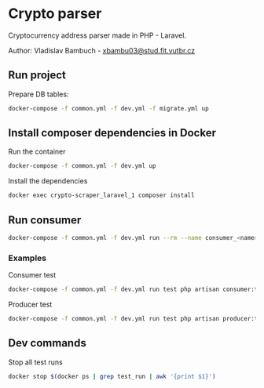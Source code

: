 # Crypto parser

Cryptocurrency address parser made in PHP - Laravel.

Author: Vladislav Bambuch - xbambu03@stud.fit.vutbr.cz

## Run project
Prepare DB tables:
```bash
docker-compose -f common.yml -f dev.yml -f migrate.yml up
```
                 
## Install composer dependencies in Docker
Run the container
```bash
docker-compose -f common.yml -f dev.yml up
``` 

Install the dependencies
```bash
docker exec crypto-scraper_laravel_1 composer install
```

## Run consumer 
```bash
docker-compose -f common.yml -f dev.yml run --rm --name consumer_<name> <service> <php command>
```

### Examples
Consumer test
```bash
docker-compose -f common.yml -f dev.yml run test php artisan consumer:test testTopic testGroup 
```

Producer test
```bash
docker-compose -f common.yml -f dev.yml run test php artisan producer:test testTopic 
```

## Dev commands
Stop all test runs
```bash
docker stop $(docker ps | grep test_run | awk '{print $1}')
```